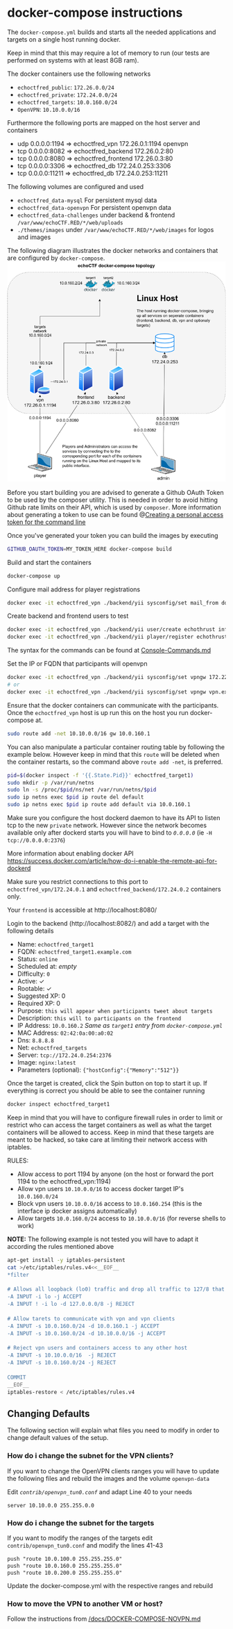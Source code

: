 # docker-compose instructions
The `docker-compose.yml` builds and starts all the needed applications and targets on a single host running docker.

Keep in mind that this may require a lot of memory to run (our tests are
performed on systems with at least 8GB ram).

The docker containers use the following networks
* `echoctfred_public`: `172.26.0.0/24`
* `echoctfred_private`: `172.24.0.0/24`
* `echoctfred_targets`: `10.0.160.0/24`
* `OpenVPN`: `10.10.0.0/16`

Furthermore the following ports are mapped on the host server and containers
* udp 0.0.0.0:1194 => echoctfred_vpn 172.26.0.1:1194 openvpn
* tcp 0.0.0.0:8082 => echoctfred_backend 172.26.0.2:80
* tcp 0.0.0.0:8080 => echoctfred_frontend 172.26.0.3:80
* tcp 0.0.0.0:3306 => echoctfred_db 172.24.0.253:3306
* tcp 0.0.0.0:11211 => echoctfred_db 172.24.0.253:11211

The following volumes are configured and used
* `echoctfred_data-mysql` For persistent mysql data
* `echoctfred_data-openvpn` For persistent openvpn data
* `echoctfred_data-challenges` under backend & frontend `/var/www/echoCTF.RED/*/web/uploads`
* `./themes/images` under `/var/www/echoCTF.RED/*/web/images` for logos and images

The following diagram illustrates the docker networks and containers that are configured by `docker-compose`.
![echoCTF.RED docker-compose topology](/docs/assets/docker-compose-topology.png?)

Before you start building you are advised to generate a Github OAuth Token to
be used by the composer utility. This is needed in order to avoid hitting
Github rate limits on their API, which is used by `composer`. More information
about generating a token to use can be found @[Creating a personal access token for the command line](https://help.github.com/en/github/authenticating-to-github/creating-a-personal-access-token-for-the-command-line)

Once you've generated your token you can build the images by executing
```sh
GITHUB_OAUTH_TOKEN=MY_TOKEN_HERE docker-compose build
```

Build and start the containers
```sh
docker-compose up
```

Configure mail address for player registrations
```sh
docker exec -it echoctfred_vpn ./backend/yii sysconfig/set mail_from dontreply@example.red
```

Create backend and frontend users to test
```sh
docker exec -it echoctfred_vpn ./backend/yii user/create echothrust info@echothrust.com echothrust
docker exec -it echoctfred_vpn ./backend/yii player/register echothrust info@echothrust.com echothrust echothrust offense 1
```

The syntax for the commands can be found at [Console-Commands.md](/docs/Console-Commands.md)


Set the IP or FQDN that participants will openvpn
```sh
docker exec -it echoctfred_vpn ./backend/yii sysconfig/set vpngw 172.22.0.4
# or
docker exec -it echoctfred_vpn ./backend/yii sysconfig/set vpngw vpn.example.red
```

Ensure that the docker containers can communicate with the participants. Once the `echoctfred_vpn` host is up run this on the host you run docker-compose at.
```sh
sudo route add -net 10.10.0.0/16 gw 10.0.160.1
```

You can also manipulate a particular container routing table by following the
example below. However keep in mind that this `route` will be deleted when the
container restarts, so the command above `route add -net`, is preferred.
```sh
pid=$(docker inspect -f '{{.State.Pid}}' echoctfred_target1)
sudo mkdir -p /var/run/netns
sudo ln -s /proc/$pid/ns/net /var/run/netns/$pid
sudo ip netns exec $pid ip route del default
sudo ip netns exec $pid ip route add default via 10.0.160.1
```

Make sure you configure the host dockerd daemon to have its API to listen tcp
to the new `private` network. However since the network becomes available only
after dockerd starts you will have to bind to _`0.0.0.0`_ (ie `-H tcp://0.0.0.0:2376`)

More information about enabling docker API https://success.docker.com/article/how-do-i-enable-the-remote-api-for-dockerd

Make sure you restrict connections to this port to `echoctfred_vpn/172.24.0.1` and `echoctfred_backend/172.24.0.2` containers only.

Your `frontend` is accessible at http://localhost:8080/

Login to the backend (http://localhost:8082/) and add a target with the following details

* Name: `echoctfred_target1`
* FQDN: `echoctfred_target1.example.com`
* Status: `online`
* Scheduled at: _empty_
* Difficulty: `0`
* Active: ✓
* Rootable: ✓
* Suggested XP: 0
* Required XP: 0
* Purpose: `this will appear when participants tweet about targets`
* Description: `this will to participants on the frontend`
* IP Address: `10.0.160.2` _Same as `target1` entry from `docker-compose.yml`_
* MAC Address: `02:42:0a:00:a0:02`
* Dns: `8.8.8.8`
* Net: `echoctfred_targets`
* Server: `tcp://172.24.0.254:2376`
* Image: `nginx:latest`
* Parameters (optional): `{"hostConfig":{"Memory":"512"}}`

Once the target is created, click the Spin button on top to start it up. If
everything is correct you should be able to see the container running
```sh
docker inspect echoctfred_target1
```

Keep in mind that you will have to configure firewall rules in order to limit
or restrict who can access the target containers as well as what the target
containers will be allowed to access. Keep in mind that these targets are meant
to be hacked, so take care at limiting their network access with iptables.

RULES:
* Allow access to port 1194 by anyone (on the host or forward the port 1194 to the echoctfred_vpn:1194)
* Allow vpn users `10.10.0.0/16` to access docker target IP's `10.0.160.0/24`
* Block vpn users `10.10.0.0/16` access to `10.0.160.254` (this is the interface ip docker assigns automatically)
* Allow targets `10.0.160.0/24` access to `10.10.0.0/16` (for reverse shells to work)

__NOTE:__ The following example is not tested you will have to adapt it according the rules mentioned above
```sh
apt-get install -y iptables-persistent
cat >/etc/iptables/rules.v4<<__EOF__
*filter

# Allows all loopback (lo0) traffic and drop all traffic to 127/8 that doesn't use lo0
-A INPUT -i lo -j ACCEPT
-A INPUT ! -i lo -d 127.0.0.0/8 -j REJECT

# Allow tarets to communicate with vpn and vpn clients
-A INPUT -s 10.0.160.0/24 -d 10.0.160.1 -j ACCEPT
-A INPUT -s 10.0.160.0/24 -d 10.10.0.0/16 -j ACCEPT

# Reject vpn users and containers access to any other host
-A INPUT -s 10.10.0.0/16  -j REJECT
-A INPUT -s 10.0.160.0/24 -j REJECT

COMMIT
__EOF__
iptables-restore < /etc/iptables/rules.v4
```

## Changing Defaults
The following section will explain what files you need to modify in order to change default values of the setup.

### How do i change the subnet for the VPN clients?
If you want to change the OpenVPN clients ranges you will have to update the following files and rebuild the images and the volume `openvpn-data`

Edit *`contrib/openvpn_tun0.conf`* and adapt Line 40 to your needs
```
server 10.10.0.0 255.255.0.0
```

### How do i change the subnet for the targets
If you want to modify the ranges of the targets edit `contrib/openvpn_tun0.conf` and modify the lines 41-43
```
push "route 10.0.100.0 255.255.255.0"
push "route 10.0.160.0 255.255.255.0"
push "route 10.0.200.0 255.255.255.0"
```

Update the docker-compose.yml with the respective ranges and rebuild

### How to move the VPN to another VM or host?
Follow the instructions from [/docs/DOCKER-COMPOSE-NOVPN.md](/docs/DOCKER-COMPOSE-NOVPN.md)
